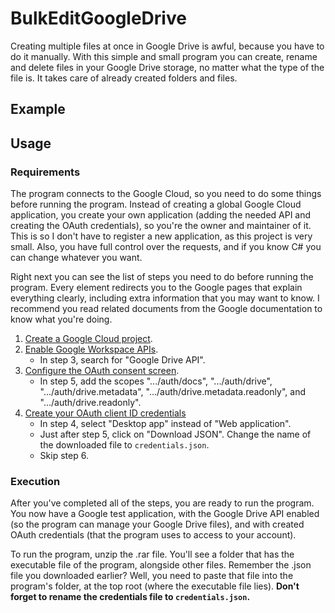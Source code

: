 # BulkEditGoogleDrive

Creating multiple files at once in Google Drive is awful, because you have to do it manually.
With this simple and small program you can create, rename and delete files in your Google Drive
storage, no matter what the type of the file is. It takes care of already created folders and
files.

## Example

## Usage

### Requirements

The program connects to the Google Cloud, so you need to do some things before running the program.
Instead of creating a global Google Cloud application, you create your own application (adding the
needed API and creating the OAuth credentials), so you're the owner and maintainer of it. This is
so I don't have to register a new application, as this project is very small. Also, you have full
control over the requests, and if you know C# you can change whatever you want.

Right next you can see the list of steps you need to do before running the program. Every element
redirects you to the Google pages that explain everything clearly, including extra information that
you may want to know. I recommend you read related documents from the Google documentation to know
what you're doing.

1. [Create a Google Cloud project](https://developers.google.com/workspace/guides/create-project).
2. [Enable Google Workspace APIs](https://developers.google.com/workspace/guides/enable-apis).
    - In step 3, search for "Google Drive API".
3. [Configure the OAuth consent screen](https://developers.google.com/workspace/guides/configure-oauth-consent#configure_oauth_consent_register_your_app).
    - In step 5, add the scopes ".../auth/docs", ".../auth/drive", ".../auth/drive.metadata",
    ".../auth/drive.metadata.readonly", and ".../auth/drive.readonly".
4. [Create your OAuth client ID credentials](https://developers.google.com/workspace/guides/create-credentials#oauth-client-id)
    - In step 4, select "Desktop app" instead of "Web application".
    - Just after step 5, click on "Download JSON". Change the name of the downloaded file to
    `credentials.json`.
    - Skip step 6.

### Execution

After you've completed all of the steps, you are ready to run the program. You now have a Google
test application, with the Google Drive API enabled (so the program can manage your Google Drive
files), and with created OAuth credentials (that the program uses to access to your account).

To run the program, unzip the .rar file. You'll see a folder that has the executable file of the
program, alongside other files. Remember the .json file you downloaded earlier? Well,
you need to paste that file into the program's folder, at the top root (where the executable file
lies). **Don't forget to rename the credentials file to `credentials.json`.**